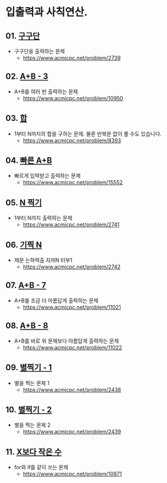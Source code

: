 # 입출력과 사칙연산.

## 01. [구구단](02739.py)
 - 구구단을 출력하는 문제
   - https://www.acmicpc.net/problem/2739
## 02. [A+B - 3](10950.py)
 - A+B를 여러 번 출력하는 문제
   - https://www.acmicpc.net/problem/10950
## 03. [합](08393.py)
 - 1부터 N까지의 합을 구하는 문제. 물론 반복문 없이 풀 수도 있습니다.
   - https://www.acmicpc.net/problem/8393
## 04. [빠른 A+B](15552.py)
 - 빠르게 입력받고 출력하는 문제
   - https://www.acmicpc.net/problem/15552
## 05. [N 찍기](02741.py)
 - 1부터 N까지 출력하는 문제
   - https://www.acmicpc.net/problem/2741
## 06. [기찍 N](02742.py)
 - 제문 는하력출 지까N 터부1
   - https://www.acmicpc.net/problem/2742
## 07. [A+B - 7](11021.py)
 - A+B를 조금 더 아름답게 출력하는 문제
   - https://www.acmicpc.net/problem/11021
## 08. [A+B - 8](11022.py)
 - A+B를 바로 위 문제보다 아름답게 출력하는 문제
   - https://www.acmicpc.net/problem/11022
## 09. [별찍기 - 1](02438.py)
 - 별을 찍는 문제 1
   - https://www.acmicpc.net/problem/2438
## 10. [별찍기 - 2](02439.py)
 - 별을 찍는 문제 2
   - https://www.acmicpc.net/problem/2439
## 11. [X보다 작은 수](10871.py)
 - for와 if를 같이 쓰는 문제
   - https://www.acmicpc.net/problem/10871